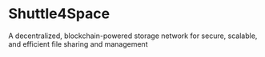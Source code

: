 # Shuttle4Space
A decentralized, blockchain-powered storage network for secure, scalable, and efficient file sharing and management

